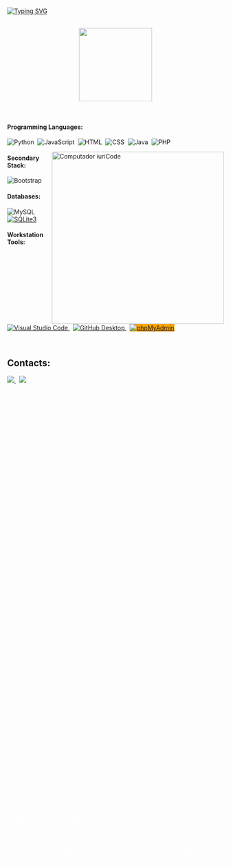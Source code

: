 <br>

[![Typing SVG](https://readme-typing-svg.herokuapp.com?font=Fira+Code&weight=300&size=50&duration=4000&pause=1000&color=skyblue&center=true&vCenter=true&random=false&width=1000&lines=Hello%2C+my+name+is+Eduardo+Neves;I'm+19+years+old;I+study+at+UMC;I'm+a+Software+Developer;;Welcome%3A)](https://git.io/typing-svg)
<br><br>


<div style="position: absolute; top: 50%; left: 50%; transform: translate(-50%, -50%); color: white;">
  <p>I'm passionate about exploring technology to tackle intriguing challenges. As an amateur developer, I find joy in unraveling puzzles through creative solutions. With a growing interest in both technical skills and effective collaboration, I'm learning about team dynamics, basic project coordination, software exploration, and gradual improvement. My approach integrates beginner-friendly practices, ensuring a steady learning curve and a passion for progress. 🚀</p>
  </div>
<div align="center">
  
<img height="170em" src="https://github-readme-stats.vercel.app/api/top-langs/?username=EDUARDONEVES120206&layout=compact&langs_count=7&theme=dracula">


  
</div>


 &nbsp;
 &nbsp;
 
#### Programming Languages:

![Python](https://img.shields.io/badge/Python-14354C?style=for-the-badge&logo=python&logoColor=white)&nbsp;
![JavaScript](https://img.shields.io/badge/JavaScript-F7DF1E?style=for-the-badge&logo=javascript&logoColor=black)&nbsp;
![HTML](https://img.shields.io/badge/HTML5-E34F26?style=for-the-badge&logo=html5&logoColor=white)&nbsp;
![CSS](https://img.shields.io/badge/CSS3-1572B6?style=for-the-badge&logo=css3&logoColor=white)&nbsp;
![Java](https://img.shields.io/badge/java-%23ED8B00.svg?style=for-the-badge&logo=openjdk&logoColor=white)&nbsp;
![PHP](https://img.shields.io/badge/php-%23777BB4.svg?style=for-the-badge&logo=php&logoColor=white)&nbsp;    

 <img src="https://raw.githubusercontent.com/MicaelliMedeiros/micaellimedeiros/master/image/computer-illustration.png" min-width="400px" max-width="400px" width="400px" align="right" alt="Computador iuriCode">


#### Secondary Stack:

![Bootstrap](https://img.shields.io/badge/bootstrap-%238511FA.svg?style=for-the-badge&logo=bootstrap&logoColor=white)&nbsp;  

#### Databases:

![MySQL](https://img.shields.io/badge/mysql-4479A1.svg?style=for-the-badge&logo=mysql&logoColor=white)&nbsp;
[![SQLite3](https://img.shields.io/badge/SQLite3-%23003B57.svg?style=for-the-badge&logo=sqlite&logoColor=white)](https://www.sqlite.org/index.html)&nbsp;



#### Workstation Tools:

<a href="https://code.visualstudio.com/">
  <img src="https://img.shields.io/badge/Visual%20Studio%20Code-007ACC.svg?style=for-the-badge&logo=visual-studio-code&logoColor=white" alt="Visual Studio Code">
</a>
&nbsp;
<a href="https://desktop.github.com/">
  <img src="https://img.shields.io/badge/GitHub%20Desktop-181717.svg?style=for-the-badge&logo=github&logoColor=white" alt="GitHub Desktop">
</a>
&nbsp;
<a href="https://www.phpmyadmin.net/">
  <img src="https://img.shields.io/badge/phpMyAdmin-%2343853D.svg?style=for-the-badge&logo=phpmyadmin&logoColor=white" alt="phpMyAdmin" style="background-color: orange;">
</a>


&nbsp;
&nbsp;

## Contacts:

<div>
  <a href="https://wa.me/5511998652718">
    <img src="https://img.shields.io/badge/WhatsApp-%25C4%2591B9F9.svg?&style=for-the-badge&logo=whatsapp&logoColor=white">
  </a>
  &nbsp;
  <a href="https://www.linkedin.com/in/eduardo-neves-5227952b4/">
    <img src="https://img.shields.io/badge/linkedin-%230077B5.svg?style=for-the-badge&logo=linkedin&logoColor=white">
  </a>
</div>

</div>&nbsp;&nbsp;
 

